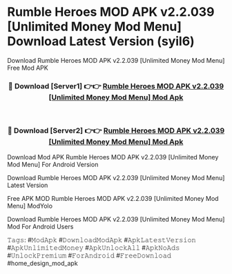 # Rumble Heroes MOD APK v2.2.039 [Unlimited Money Mod Menu] Download Latest Version (syil6)
Download Rumble Heroes MOD APK v2.2.039 [Unlimited Money Mod Menu] Free Mod APK

<div align="center">
<h3>🔴 Download [Server1] 👉👉 <a href="https://apkcomod.com?title=Rumble_Heroes_MOD_APK_v2.2.039_[Unlimited_Money_Mod_Menu]">Rumble Heroes MOD APK v2.2.039 [Unlimited Money Mod Menu] Mod Apk</a></h3><br>

<h3>🔴 Download [Server2] 👉👉 <a href="https://apkcomod.com?title=Rumble_Heroes_MOD_APK_v2.2.039_[Unlimited_Money_Mod_Menu]">Rumble Heroes MOD APK v2.2.039 [Unlimited Money Mod Menu] Mod Apk</a></h3>
</div>


Download Mod APK Rumble Heroes MOD APK v2.2.039 [Unlimited Money Mod Menu] For Android Version

Download Rumble Heroes MOD APK v2.2.039 [Unlimited Money Mod Menu] Latest Version

Free APK MOD Rumble Heroes MOD APK v2.2.039 [Unlimited Money Mod Menu] ModYolo

Download Rumble Heroes MOD APK v2.2.039 [Unlimited Money Mod Menu] Mod For Android Users

𝚃𝚊𝚐𝚜: #𝙼𝚘𝚍𝙰𝚙𝚔 #𝙳𝚘𝚠𝚗𝚕𝚘𝚊𝚍𝙼𝚘𝚍𝙰𝚙𝚔 #𝙰𝚙𝚔𝙻𝚊𝚝𝚎𝚜𝚝𝚅𝚎𝚛𝚜𝚒𝚘𝚗 #𝙰𝚙𝚔𝚄𝚗𝚕𝚒𝚖𝚒𝚝𝚎𝚍𝙼𝚘𝚗𝚎𝚢 #𝙰𝚙𝚔𝚄𝚗𝚕𝚘𝚌𝚔𝙰𝚕𝚕 #𝙰𝚙𝚔𝙽𝚘𝙰𝚍𝚜 #𝚄𝚗𝚕𝚘𝚌𝚔𝙿𝚛𝚎𝚖𝚒𝚞𝚖 #𝙵𝚘𝚛𝙰𝚗𝚍𝚛𝚘𝚒𝚍 #𝙵𝚛𝚎𝚎𝙳𝚘𝚠𝚗𝚕𝚘𝚊𝚍 #home_design_mod_apk